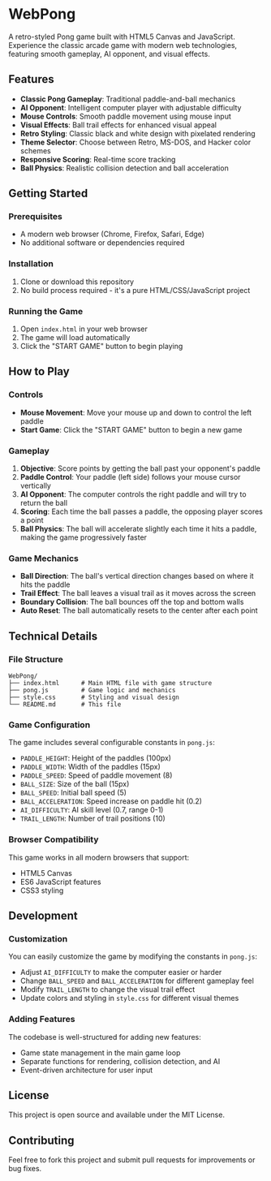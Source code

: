 # WebPong

A retro-styled Pong game built with HTML5 Canvas and JavaScript. Experience the classic arcade game with modern web technologies, featuring smooth gameplay, AI opponent, and visual effects.

## Features

- **Classic Pong Gameplay**: Traditional paddle-and-ball mechanics
- **AI Opponent**: Intelligent computer player with adjustable difficulty
- **Mouse Controls**: Smooth paddle movement using mouse input
- **Visual Effects**: Ball trail effects for enhanced visual appeal
- **Retro Styling**: Classic black and white design with pixelated rendering
- **Theme Selector**: Choose between Retro, MS-DOS, and Hacker color schemes
- **Responsive Scoring**: Real-time score tracking
- **Ball Physics**: Realistic collision detection and ball acceleration

## Getting Started

### Prerequisites

- A modern web browser (Chrome, Firefox, Safari, Edge)
- No additional software or dependencies required

### Installation

1. Clone or download this repository
2. No build process required - it's a pure HTML/CSS/JavaScript project

### Running the Game

1. Open `index.html` in your web browser
2. The game will load automatically
3. Click the "START GAME" button to begin playing

## How to Play

### Controls

- **Mouse Movement**: Move your mouse up and down to control the left paddle
- **Start Game**: Click the "START GAME" button to begin a new game

### Gameplay

1. **Objective**: Score points by getting the ball past your opponent's paddle
2. **Paddle Control**: Your paddle (left side) follows your mouse cursor vertically
3. **AI Opponent**: The computer controls the right paddle and will try to return the ball
4. **Scoring**: Each time the ball passes a paddle, the opposing player scores a point
5. **Ball Physics**: The ball will accelerate slightly each time it hits a paddle, making the game progressively faster

### Game Mechanics

- **Ball Direction**: The ball's vertical direction changes based on where it hits the paddle
- **Trail Effect**: The ball leaves a visual trail as it moves across the screen
- **Boundary Collision**: The ball bounces off the top and bottom walls
- **Auto Reset**: The ball automatically resets to the center after each point

## Technical Details

### File Structure

```
WebPong/
├── index.html      # Main HTML file with game structure
├── pong.js         # Game logic and mechanics
├── style.css       # Styling and visual design
└── README.md       # This file
```

### Game Configuration

The game includes several configurable constants in `pong.js`:

- `PADDLE_HEIGHT`: Height of the paddles (100px)
- `PADDLE_WIDTH`: Width of the paddles (15px)
- `PADDLE_SPEED`: Speed of paddle movement (8)
- `BALL_SIZE`: Size of the ball (15px)
- `BALL_SPEED`: Initial ball speed (5)
- `BALL_ACCELERATION`: Speed increase on paddle hit (0.2)
- `AI_DIFFICULTY`: AI skill level (0.7, range 0-1)
- `TRAIL_LENGTH`: Number of trail positions (10)

### Browser Compatibility

This game works in all modern browsers that support:
- HTML5 Canvas
- ES6 JavaScript features
- CSS3 styling

## Development

### Customization

You can easily customize the game by modifying the constants in `pong.js`:

- Adjust `AI_DIFFICULTY` to make the computer easier or harder
- Change `BALL_SPEED` and `BALL_ACCELERATION` for different gameplay feel
- Modify `TRAIL_LENGTH` to change the visual trail effect
- Update colors and styling in `style.css` for different visual themes

### Adding Features

The codebase is well-structured for adding new features:
- Game state management in the main game loop
- Separate functions for rendering, collision detection, and AI
- Event-driven architecture for user input

## License

This project is open source and available under the MIT License.

## Contributing

Feel free to fork this project and submit pull requests for improvements or bug fixes.